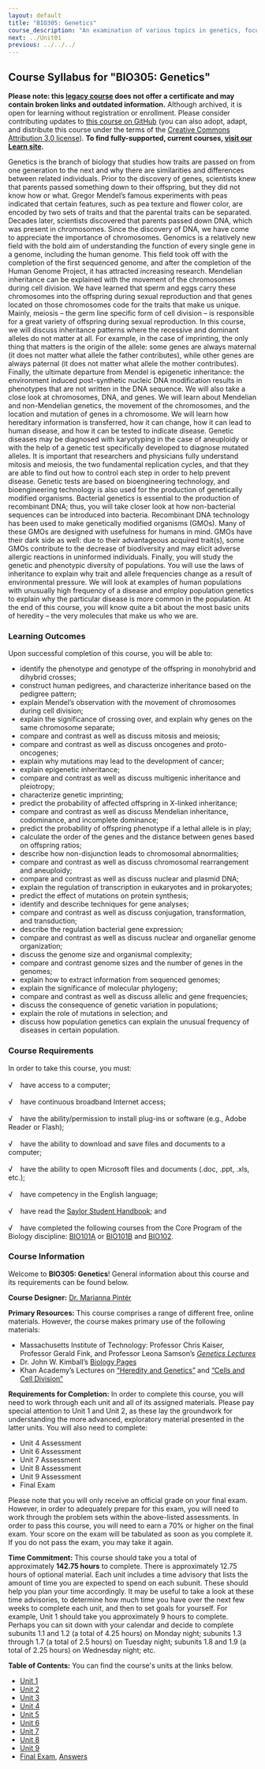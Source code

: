 ```yaml
---
layout: default
title: "BIO305: Genetics"
course_description: "An examination of various topics in genetics, focusing on DNA, genes, and chromosomes. Topics include: crosses, mitosis and meiosis, protein synthesis, linkage, chromosome mapping, anomalies and disorders, and genetics technology and tools."
next: ../Unit01
previous: ../../../
---
```

Course Syllabus for "BIO305: Genetics"
--------------------------------------

**Please note: this [legacy course](https://sayloracademy.zendesk.com/hc/en-us/articles/206089967) does not offer a certificate and may contain 
broken links and outdated information.** Although archived, it is open 
for learning without registration or enrollment. Please consider contributing 
updates to [this course on GitHub](https://github.com/saylordotorg/course_bio305) 
(you can also adopt, adapt, and distribute this course under the terms of 
the [Creative Commons Attribution 3.0 license](http://creativecommons.org/licenses/by/3.0/)). **To find fully-supported, current courses, [visit our 
Learn site](https://learn.saylor.org).**

Genetics is the branch of biology that studies how traits are passed on
from one generation to the next and why there are similarities and
differences between related individuals. Prior to the discovery of
genes, scientists knew that parents passed something down to their
offspring, but they did not know how or what. Gregor Mendel’s famous
experiments with peas indicated that certain features, such as pea
texture and flower color, are encoded by two sets of traits and that the
parental traits can be separated. Decades later, scientists discovered
that parents passed down DNA, which was present in chromosomes. Since
the discovery of DNA, we have come to appreciate the importance of
chromosomes. Genomics is a relatively new field with the bold aim of
understanding the function of every single gene in a genome, including
the human genome. This field took off with the completion of the first
sequenced genome, and after the completion of the Human Genome Project,
it has attracted increasing research. Mendelian inheritance can be
explained with the movement of the chromosomes during cell division. We
have learned that sperm and eggs carry these chromosomes into the
offspring during sexual reproduction and that genes located on those
chromosomes code for the traits that make us unique. Mainly, meiosis –
the germ line specific form of cell division – is responsible for a
great variety of offspring during sexual reproduction. In this course,
we will discuss inheritance patterns where the recessive and dominant
alleles do not matter at all. For example, in the case of imprinting,
the only thing that matters is the origin of the allele: some genes are
always maternal (it does not matter what allele the father contributes),
while other genes are always paternal (it does not matter what allele
the mother contributes). Finally, the ultimate departure from Mendel is
epigenetic inheritance: the environment induced post-synthetic nucleic
DNA modification results in phenotypes that are not written in the DNA
sequence. We will also take a close look at chromosomes, DNA, and genes.
We will learn about Mendelian and non-Mendelian genetics, the movement
of the chromosomes, and the location and mutation of genes in a
chromosome. We will learn how hereditary information is transferred, how
it can change, how it can lead to human disease, and how it can be
tested to indicate disease. Genetic diseases may be diagnosed with
karyotyping in the case of aneuploidy or with the help of a genetic test
specifically developed to diagnose mutated alleles. It is important that
researchers and physicians fully understand mitosis and meiosis, the two
fundamental replication cycles, and that they are able to find out how
to control each step in order to help prevent disease. Genetic tests are
based on bioengineering technology, and bioengineering technology is
also used for the production of genetically modified organisms.
Bacterial genetics is essential to the production of recombinant DNA;
thus, you will take closer look at how non-bacterial sequences can be
introduced into bacteria. Recombinant DNA technology has been used to
make genetically modified organisms (GMOs). Many of these GMOs are
designed with usefulness for humans in mind. GMOs have their dark side
as well: due to their advantageous acquired trait(s), some GMOs
contribute to the decrease of biodiversity and may elicit adverse
allergic reactions in uninformed individuals. Finally, you will study
the genetic and phenotypic diversity of populations. You will use the
laws of inheritance to explain why trait and allele frequencies change
as a result of environmental pressure. We will look at examples of human
populations with unusually high frequency of a disease and employ
population genetics to explain why the particular disease is more common
in the population. At the end of this course, you will know quite a bit
about the most basic units of heredity – the very molecules that make us
who we are.

### Learning Outcomes

Upon successful completion of this course, you will be able to:

-   identify the phenotype and genotype of the offspring in monohybrid
    and dihybrid crosses;
-   construct human pedigrees, and characterize inheritance based on the
    pedigree pattern;
-   explain Mendel’s observation with the movement of chromosomes during
    cell division;
-   explain the significance of crossing over, and explain why genes on
    the same chromosome separate;
-   compare and contrast as well as discuss mitosis and meiosis;
-   compare and contrast as well as discuss oncogenes and
    proto-oncogenes;
-   explain why mutations may lead to the development of cancer;
-   explain epigenetic inheritance;
-   compare and contrast as well as discuss multigenic inheritance and
    pleiotropy;
-   characterize genetic imprinting;
-   predict the probability of affected offspring in X-linked
    inheritance;
-   compare and contrast as well as discuss Mendelian inheritance,
    codominance, and incomplete dominance;
-   predict the probability of offspring phenotype if a lethal allele is
    in play;
-   calculate the order of the genes and the distance between genes
    based on offspring ratios;
-   describe how non-disjunction leads to chromosomal abnormalities;
-   compare and contrast as well as discuss chromosomal rearrangement
    and aneuploidy;
-   compare and contrast as well as discuss nuclear and plasmid DNA;
-   explain the regulation of transcription in eukaryotes and in
    prokaryotes;
-   predict the effect of mutations on protein synthesis;
-   identify and describe techniques for gene analyses;
-   compare and contrast as well as discuss conjugation, transformation,
    and transduction;
-   describe the regulation bacterial gene expression;
-   compare and contrast as well as discuss nuclear and organellar
    genome organization;
-   discuss the genome size and organismal complexity;
-   compare and contrast genome sizes and the number of genes in the
    genomes;
-   explain how to extract information from sequenced genomes;
-   explain the significance of molecular phylogeny;
-   compare and contrast as well as discuss allelic and gene
    frequencies;
-   discuss the consequence of genetic variation in populations;
-   explain the role of mutations in selection; and
-   discuss how population genetics can explain the unusual frequency of
    diseases in certain population.

### Course Requirements

In order to take this course, you must:   
    
 √    have access to a computer;  
    
 √    have continuous broadband Internet access;  
    
 √    have the ability/permission to install plug-ins or software (e.g.,
Adobe Reader or Flash);  
    
 √    have the ability to download and save files and documents to a
computer;  
    
 √    have the ability to open Microsoft files and documents (.doc,
.ppt, .xls, etc.);  
    
 √    have competency in the English language;  
    
 √    have read the [Saylor Student
Handbook](http://www.saylor.org/site/wp-content/uploads/2012/05/Saylor-StudentHandbook.pdf);
and  
    
 √    have completed the following courses from the Core Program of the
Biology discipline: [BIO101A](http://www.saylor.org/courses/bio101a/) or
[BIO101B](http://www.saylor.org/courses/bio101b/) and
[BIO102](http://www.saylor.org/courses/bio102/).

### Course Information

Welcome to **BIO305: Genetics**! General information about this course
and its requirements can be found below.  
  
 **Course Designer:** [Dr. Marianna
Pintér](http://www.saylor.org/faculty-o-t/#DrMariannaPinter)  
  
 **Primary Resources:** This course comprises a range of different free,
online materials. However, the course makes primary use of the following
materials:

-   Massachusetts Institute of Technology: Professor Chris Kaiser,
    Professor Gerald Fink, and Professor Leona Samson’s [*Genetics
    Lectures*](http://ocw.mit.edu/courses/biology/7-03-genetics-fall-2004/)
-   Dr. John W. Kimball’s [Biology
    Pages](http://users.rcn.com/jkimball.ma.ultranet/BiologyPages/)
-   Khan Academy’s Lectures on [“Heredity and
    Genetics”](https://www.khanacademy.org/science/biology/heredity-and-genetics) and [“Cells
    and Cell
    Division”](https://www.khanacademy.org/science/biology/cell-division)

**Requirements for Completion:** In order to complete this course, you
will need to work through each unit and all of its assigned materials.
Please pay special attention to Unit 1 and Unit 2, as these lay the
groundwork for understanding the more advanced, exploratory material
presented in the latter units. You will also need to complete:

-   Unit 4 Assessment
-   Unit 6 Assessment
-   Unit 7 Assessment
-   Unit 8 Assessment
-   Unit 9 Assessment
-   Final Exam

Please note that you will only receive an official grade on your final
exam. However, in order to adequately prepare for this exam, you will
need to work through the problem sets within the above-listed
assessments. In order to pass this course, you will need to earn a 70%
or higher on the final exam. Your score on the exam will be tabulated as
soon as you complete it. If you do not pass the exam, you may take it
again.  
  
 **Time Commitment:** This course should take you a total of
approximately **142.75 hours** to complete. There is approximately 12.75
hours of optional material. Each unit includes a time advisory that
lists the amount of time you are expected to spend on each subunit.
These should help you plan your time accordingly. It may be useful to
take a look at these time advisories, to determine how much time you
have over the next few weeks to complete each unit, and then to set
goals for yourself. For example, Unit 1 should take you approximately 9
hours to complete. Perhaps you can sit down with your calendar and
decide to complete subunits 1.1 and 1.2 (a total of 4.25 hours) on
Monday night; subunits 1.3 through 1.7 (a total of 2.5 hours) on Tuesday
night; subunits 1.8 and 1.9 (a total of 2.25 hours) on Wednesday night;
etc.  
  
**Table of Contents:** You can find the course's units at the links below.

- [Unit 1](https://legacy.saylor.org/bio305/Unit01/)
- [Unit 2](https://legacy.saylor.org/bio305/Unit02/)
- [Unit 3](https://legacy.saylor.org/bio305/Unit03/)
- [Unit 4](https://legacy.saylor.org/bio305/Unit04/)
- [Unit 5](https://legacy.saylor.org/bio305/Unit05/)
- [Unit 6](https://legacy.saylor.org/bio305/Unit06/)
- [Unit 7](https://legacy.saylor.org/bio305/Unit07/)
- [Unit 8](https://legacy.saylor.org/bio305/Unit08/)
- [Unit 9](https://legacy.saylor.org/bio305/Unit09/)
- [Final Exam](http://saylordotorg.github.io/LegacyExams/BIO/BIO305/BIO305-FinalExam.html), [Answers](http://saylordotorg.github.io/LegacyExams/BIO/BIO305/BIO305-FinalExam-Answers.html)
